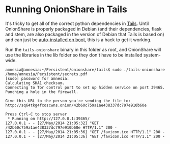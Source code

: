 # Running OnionShare in Tails

It's tricky to get all of the correct python dependencies in [Tails](https://tails.boum.org/). Until OnionShare is properly packaged in Debian (and their dependencies, flask and stem, are also packaged in the version of Debian that Tails is based on) and can just be [auto-installed on boot](https://tails.boum.org/doc/first_steps/persistence/configure/index.en.html#index13h2), this is a hack to get it working.

Run the `tails-onionshare` binary in this folder as root, and OnionShare will use the libraries in the lib folder so they don't have to be installed system-wide.

    amnesia@amnesia:~/Persistent/onionshare/tails$ sudo ./tails-onionshare /home/amnesia/Persistent/secrets.pdf
    [sudo] password for amnesia:
    Calculating SHA1 checksum.
    Connecting to Tor control port to set up hidden service on port 39465.
    Punching a hole in the firewall.

    Give this URL to the person you're sending the file to:
    http://sq64tkg4fxoscwns.onion/42b60c759a1ae438337dc797e910b60e

    Press Ctrl-C to stop server
     * Running on http://127.0.0.1:39465/
    127.0.0.1 - - [27/May/2014 21:05:32] "GET /42b60c759a1ae438337dc797e910b60e HTTP/1.1" 200 -
    127.0.0.1 - - [27/May/2014 21:05:36] "GET /favicon.ico HTTP/1.1" 200 -
    127.0.0.1 - - [27/May/2014 21:05:36] "GET /favicon.ico HTTP/1.1" 200 -

